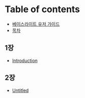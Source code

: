 # Table of contents

* [베이스라이트 유저 가이드](README.md)
* [목차](contents.md)

## 1장 <a id="chapter-1"></a>

* [Introduction](chapter-1/introduction.md)

## 2장

* [Untitled](2/untitled.md)

